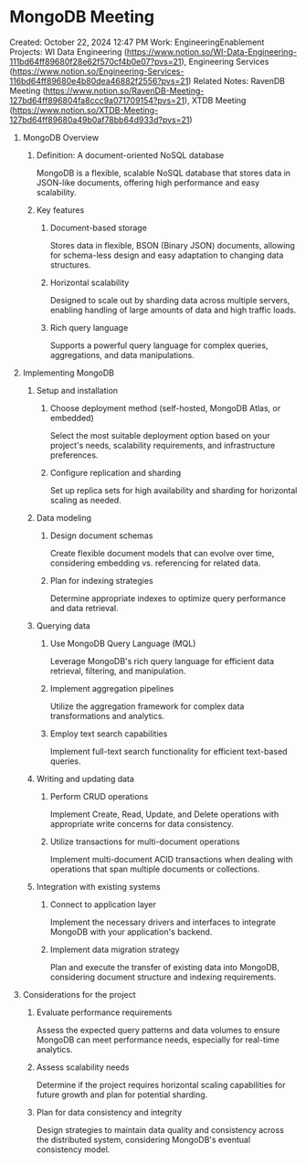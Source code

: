# MongoDB Meeting

Created: October 22, 2024 12:47 PM
Work: EngineeringEnablement
Projects: WI Data Engineering (https://www.notion.so/WI-Data-Engineering-111bd64ff89680f28e62f570cf4b0e07?pvs=21), Engineering Services (https://www.notion.so/Engineering-Services-116bd64ff89680e4b80dea46882f2556?pvs=21)
Related Notes: RavenDB Meeting (https://www.notion.so/RavenDB-Meeting-127bd64ff896804fa8ccc9a071709154?pvs=21), XTDB Meeting (https://www.notion.so/XTDB-Meeting-127bd64ff89680a49b0af78bb64d933d?pvs=21)

1. MongoDB Overview
    1. Definition: A document-oriented NoSQL database
        
        MongoDB is a flexible, scalable NoSQL database that stores data in JSON-like documents, offering high performance and easy scalability.
        
    2. Key features
        1. Document-based storage
            
            Stores data in flexible, BSON (Binary JSON) documents, allowing for schema-less design and easy adaptation to changing data structures.
            
        2. Horizontal scalability
            
            Designed to scale out by sharding data across multiple servers, enabling handling of large amounts of data and high traffic loads.
            
        3. Rich query language
            
            Supports a powerful query language for complex queries, aggregations, and data manipulations.
            
2. Implementing MongoDB
    1. Setup and installation
        1. Choose deployment method (self-hosted, MongoDB Atlas, or embedded)
            
            Select the most suitable deployment option based on your project's needs, scalability requirements, and infrastructure preferences.
            
        2. Configure replication and sharding
            
            Set up replica sets for high availability and sharding for horizontal scaling as needed.
            
    2. Data modeling
        1. Design document schemas
            
            Create flexible document models that can evolve over time, considering embedding vs. referencing for related data.
            
        2. Plan for indexing strategies
            
            Determine appropriate indexes to optimize query performance and data retrieval.
            
    3. Querying data
        1. Use MongoDB Query Language (MQL)
            
            Leverage MongoDB's rich query language for efficient data retrieval, filtering, and manipulation.
            
        2. Implement aggregation pipelines
            
            Utilize the aggregation framework for complex data transformations and analytics.
            
        3. Employ text search capabilities
            
            Implement full-text search functionality for efficient text-based queries.
            
    4. Writing and updating data
        1. Perform CRUD operations
            
            Implement Create, Read, Update, and Delete operations with appropriate write concerns for data consistency.
            
        2. Utilize transactions for multi-document operations
            
            Implement multi-document ACID transactions when dealing with operations that span multiple documents or collections.
            
    5. Integration with existing systems
        1. Connect to application layer
            
            Implement the necessary drivers and interfaces to integrate MongoDB with your application's backend.
            
        2. Implement data migration strategy
            
            Plan and execute the transfer of existing data into MongoDB, considering document structure and indexing requirements.
            
3. Considerations for the project
    1. Evaluate performance requirements
        
        Assess the expected query patterns and data volumes to ensure MongoDB can meet performance needs, especially for real-time analytics.
        
    2. Assess scalability needs
        
        Determine if the project requires horizontal scaling capabilities for future growth and plan for potential sharding.
        
    3. Plan for data consistency and integrity
        
        Design strategies to maintain data quality and consistency across the distributed system, considering MongoDB's eventual consistency model.